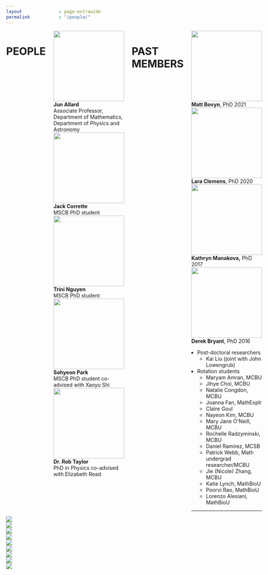 ```yaml
---
layout              : page-extrawide
permalink           : "/people/"
---
```


<!-- <style>
    .peoplewrapper {
        display: grid;
        grid-template-columns: 1fr 2fr; 
        align-items: center;
        grid-gap: 1em;
        row-gap: 1em;
        padding-bottom: 1em;
    }
    .peoplephoto {
        float:right;
        marginleft:auto;
        padding-left:1em;       
    }
</style> -->

<div class="row"> <!-- This should contain everything on this page content: both people and fun photos-->
    <div class="columns small-12 medium-12 large-6"> <!-- Column to contain all people content -->
        <div class="row">
            <div class="columns small-12">
                <h1>PEOPLE</h1>
            </div>
        </div>
        <div class="row align-middle">
            <div class="peoplewrapper">
                <div><img class="peoplephoto" src="{{ site.urlimg }}photojun.jpg" width="192"></div>
                <div><b>Jun Allard</b><br>
                Associate Professor, 
                Department of Mathematics, 
                Department of Physics and Astronomy</div>
            </div>
            <div class="peoplewrapper">
                <div><img class="peoplephoto" src="{{ site.urlimg }}Afavicon-192x192.png" width="192"></div>
                <div><b>Jack Corrette</b><br>
                MSCB PhD student</div>
            </div>
            <div class="peoplewrapper">
                <div><img class="peoplephoto" src="{{ site.urlimg }}Afavicon-192x192.png" width="192"></div>
                <div><b>Trini Nguyen</b><br>
                MSCB PhD student</div>
            </div>
            <div class="peoplewrapper">
                <div><img class="peoplephoto" src="{{ site.urlimg }}Afavicon-192x192.png" width="192"></div>
                <div><b>Sohyeon Park</b><br>
                MSCB PhD student
                co-advised with Xaoyu Shi</div>
            </div>
            <div class="peoplewrapper">
                <div><img class="peoplephoto" src="{{ site.urlimg }}Afavicon-192x192.png" width="192"></div>
                <div><b>Dr. Rob Taylor</b><br>
                PhD in Physics
                co-advised with Elizabeth Read</div>
            </div>
        </div> <!-- Done row with current people -->
        <div class="row"> <!-- past members section -->
            <div class="columns small-12">
                <h1>PAST MEMBERS</h1>
            </div>
        </div>
        <div class="row align-middle"> <!-- Row with all past people -->
            <div class="peoplewrapper">
                <div><img class="peoplephoto" src="{{ site.urlimg }}Afavicon-192x192.png" width="192"></div>
                <div><b>Matt Bovyn</b>, PhD 2021</div>
            </div>
            <div class="peoplewrapper">
                <div><img class="peoplephoto" src="{{ site.urlimg }}Afavicon-192x192.png" width="192"></div>
                <div><b>Lara Clemens</b>, PhD 2020</div>
            </div>
            <div class="peoplewrapper">
                <div><img class="peoplephoto" src="{{ site.urlimg }}Afavicon-192x192.png" width="192"></div>
                <div><b>Kathryn Manakova,</b> PhD 2017</div>
            </div>
            <div class="peoplewrapper">
                <div><img class="peoplephoto" src="{{ site.urlimg }}Afavicon-192x192.png" width="192"></div>
                <div><b>Derek Bryant</b>, PhD 2016</div>
            </div>
            <div> <!-- OTHER PAST -->
                <ul style="padding-left: 1rem">
                    <li>Post-doctoral researchers
                    <ul>
                        <li>Kai Liu (joint with John Lowengrub)</li>
                    </ul>
                    </li>
                    <li>Rotation students
                    <ul>
                        <li>Maryam Amran, MCBU</li>
                        <li>Jihye Choi, MCBU</li>
                        <li>Natalie Congdon, MCBU</li>
                        <li>Joanna Fan, MathExplr</li>
                        <li>Claire Goul</li>
                        <li>Nayeon Kim, MCBU</li>
                        <li>Mary Jane O'Neill, MCBU</li>
                        <li>Rochelle Radzyminski, MCBU</li>
                        <li>Daniel Ramirez, MCSB</li>
                        <li>Patrick Webb, Math undergrad researcher/MCBU</li>
                        <li>Jie (Nicole) Zhang, MCBU</li>
                        <li>Katie Lynch, MathBioU</li>
                        <li>Poorvi Rao, MathBioU</li>
                        <li>Lorenzo Alesiani, MathBioU</li>
                    </ul>
                    </li>
                </ul>
                <hr>
            </div>
        </div> <!-- Done row with all past people -->
    </div> <!-- Done column that contains all people content-->
    <!-- Photos of fun -->
    <!-- 2019 -->
    <div class="column small-12 medium-12 large-6">
        <img src="{{ site.urlimg }}sohyeon2019.jpg">
    </div>
    <div class="column small-12 medium-12 large-6">
        <img src="{{ site.urlimg }}group19f.jpg" >
    </div>
    <div class="column small-12 medium-12 large-6">
        <img src="{{ site.urlimg }}img_20191126_114741.jpg" >
    </div>
    <div class="column small-12 medium-12 large-6">
        <img src="{{ site.urlimg }}matt2019.jpg">
    </div>
    <!-- 2018 -->
    <div class="column small-12 medium-12 large-6">
        <img src="{{ site.urlimg }}20180330allardgroupphoto.jpeg">
    </div>
    <div class="column small-12 medium-12 large-6">
        <img src="{{ site.urlimg }}39273544_10156593333079694_8710688989096443904_n.jpg">
    </div>
    <!-- 2017 -->
    <div class="column small-12 medium-12 large-6">
        <img src="{{ site.urlimg }}img_20170422_153511.jpg" >
    </div>
    <!--
    <div class="column small-12 medium-12 large-6">
        <img src="{{ site.urlimg }}img_20170402_022106.jpg" >
    </div>
    -->
    <!-- 2016 -->
    <div class="column small-12 medium-12 large-6">
        <img src="{{ site.urlimg }}img_0064.jpg" >
    </div>
    <!-- 2015 -->
    <div class="column small-12 medium-12 large-6">
        <img src="{{ site.urlimg }}allardlab2015largecropped512.jpeg" >
    </div>
    <!-- 2014 -->
    <!--
    <div class="column small-12 medium-12 large-6">
        <img src="{{ site.urlimg }}photoderekbiophys2014_390px.jpeg">
    </div>
    <div class="column small-12 medium-12 large-6">
        <img src="{{ site.urlimg }}photogroup390px.jpeg">
    </div>
    -->

</div>


